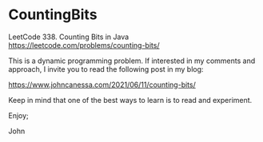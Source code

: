 # CountingBits
LeetCode 338. Counting Bits in Java
https://leetcode.com/problems/counting-bits/

This is a dynamic programming problem.
If interested in my comments and approach, I invite you to
read the following post in my blog:

https://www.johncanessa.com/2021/06/11/counting-bits/

Keep in mind that one of the best ways to learn is to read and experiment.

Enjoy;

John
